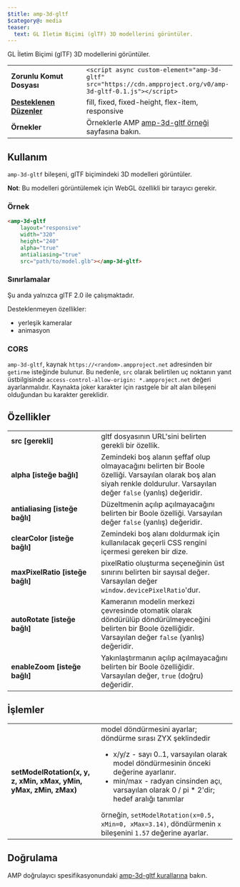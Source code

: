 ```yaml
---
$title: amp-3d-gltf
$category@: media
teaser:
  text: GL İletim Biçimi (glTF) 3D modellerini görüntüler.
---
```


<!--
Copyright 2018 The AMP HTML Authors. All Rights Reserved.

Licensed under the Apache License, Version 2.0 (the "License");
you may not use this file except in compliance with the License.
You may obtain a copy of the License at

      http://www.apache.org/licenses/LICENSE-2.0

Unless required by applicable law or agreed to in writing, software
distributed under the License is distributed on an "AS-IS" BASIS,
WITHOUT WARRANTIES OR CONDITIONS OF ANY KIND, either express or implied.
See the License for the specific language governing permissions and
limitations under the License.
-->



GL İletim Biçimi (glTF) 3D modellerini görüntüler.

<table>
  <tr>
    <td width="40%"><strong>Zorunlu Komut Dosyası</strong></td>
    <td><code>&lt;script async custom-element="amp-3d-gltf" src="https://cdn.ampproject.org/v0/amp-3d-gltf-0.1.js"&gt;&lt;/script&gt;</code></td>
  </tr>
  <tr>
    <td class="col-fourty"><strong><a href="../../../documentation/guides-and-tutorials/develop/style_and_layout/control_layout.md">Desteklenen Düzenler</a></strong></td>
    <td>fill, fixed, fixed-height, flex-item, responsive</td>
  </tr>
  <tr>
    <td><strong>Örnekler</strong></td>
    <td>Örneklerle AMP <a href="https://ampbyexample.com/components/amp-3d-gltf/">amp-3d-gltf örneği</a> sayfasına bakın.</td>
  </tr>
</table>

## Kullanım <a name="usage"></a>

`amp-3d-gltf` bileşeni, glTF biçimindeki 3D modelleri görüntüler.

**Not**: Bu modelleri görüntülemek için WebGL özellikli bir tarayıcı gerekir.

### Örnek <a name="example"></a>

```html
<amp-3d-gltf
    layout="responsive"
    width="320"
    height="240"
    alpha="true"
    antialiasing="true"
    src="path/to/model.glb"></amp-3d-gltf>
```

### Sınırlamalar <a name="limitations"></a>

Şu anda yalnızca glTF 2.0 ile çalışmaktadır.

Desteklenmeyen özellikler:

- yerleşik kameralar
- animasyon

### CORS <a name="cors"></a>

`amp-3d-gltf`, kaynak `https://<random>.ampproject.net` adresinden bir `getirme` isteğinde bulunur. Bu nedenle, `src` olarak belirtilen uç noktanın yanıt üstbilgisinde `access-control-allow-origin: *.ampproject.net` değeri ayarlanmalıdır. Kaynakta joker karakter için rastgele bir alt alan bileşeni olduğundan bu karakter gereklidir.

## Özellikler <a name="attributes"></a>

<table>
  <tr>
    <td width="40%"><strong>src [gerekli]</strong></td>
    <td>gltf dosyasının URL'sini belirten gerekli bir özellik.</td>
  </tr>
  <tr>
    <td width="40%"><strong>alpha [isteğe bağlı]</strong></td>
    <td>Zemindeki boş alanın şeffaf olup olmayacağını belirten bir Boole özelliği. Varsayılan olarak boş alan siyah renkle doldurulur.
        Varsayılan değer <code>false</code> (yanlış) değeridir.</td>
    </tr>
    <tr>
      <td width="40%"><strong>antialiasing [isteğe bağlı]</strong></td>
      <td>Düzeltmenin açılıp açılmayacağını belirten bir Boole özelliği. Varsayılan değer <code>false</code> (yanlış) değeridir.</td>
    </tr>
    <tr>
      <td width="40%"><strong>clearColor [isteğe bağlı]</strong></td>
      <td>Zemindeki boş alanı doldurmak için kullanılacak geçerli CSS rengini içermesi gereken bir dize.</td>
    </tr>
    <tr>
      <td width="40%"><strong>maxPixelRatio [isteğe bağlı]</strong></td>
      <td>pixelRatio oluşturma seçeneğinin üst sınırını belirten bir sayısal değer. Varsayılan değer <code>window.devicePixelRatio</code>'dur.</td>
    </tr>
    <tr>
      <td width="40%"><strong>autoRotate [isteğe bağlı]</strong></td>
      <td>Kameranın modelin merkezi çevresinde otomatik olarak döndürülüp döndürülmeyeceğini belirten bir Boole özelliğidir. Varsayılan değer <code>false</code> (yanlış) değeridir.</td>
    </tr>
    <tr>
      <td width="40%"><strong>enableZoom [isteğe bağlı]</strong></td>
      <td>Yakınlaştırmanın açılıp açılmayacağını belirten bir Boole özelliğidir. Varsayılan değer, <code>true</code> (doğru) değeridir.</td>
    </tr>
  </table>

## İşlemler <a name="actions"></a>

<table>
  <tr>
    <td width="40%"><strong>setModelRotation(x, y, z, xMin, xMax, yMin, yMax, zMin, zMax)</strong></td>
    <td>model döndürmesini ayarlar; döndürme sırası ZYX şeklindedir
      <ul>
        <li>x/y/z - sayı 0..1, varsayılan olarak model döndürmesinin önceki değerine ayarlanır.</li>
        <li>min/max - radyan cinsinden açı, varsayılan olarak 0 / pi * 2'dir; hedef aralığı tanımlar</li>
      </ul>
      örneğin, <code>setModelRotation(x=0.5, xMin=0, xMax=3.14)</code>, döndürmenin <code>x</code> bileşenini <code>1.57</code> değerine ayarlar.</td>
    </tr>
  </table>

## Doğrulama <a name="validation"></a>

AMP doğrulayıcı spesifikasyonundaki [amp-3d-gltf kurallarına](https://github.com/ampproject/amphtml/blob/master/extensions/amp-3d-gltf/validator-amp-3d-gltf.protoascii) bakın.
